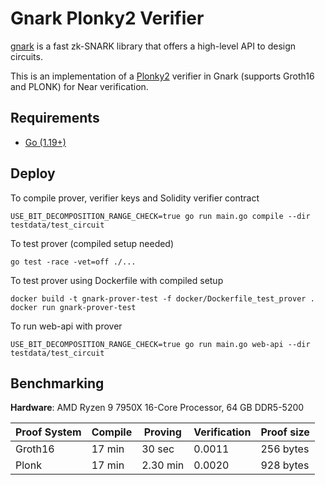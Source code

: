 # Gnark Plonky2 Verifier
[gnark](https://github.com/Consensys/gnark) is a fast zk-SNARK library that offers a high-level API to design circuits.

This is an implementation of a [Plonky2](https://github.com/mir-protocol/plonky2) verifier in Gnark (supports Groth16 and PLONK) for Near verification.

## Requirements

- [Go (1.19+)](https://go.dev/doc/install)

## Deploy

To compile prover, verifier keys and Solidity verifier contract
```
USE_BIT_DECOMPOSITION_RANGE_CHECK=true go run main.go compile --dir testdata/test_circuit
```

To test prover (compiled setup needed)
```
go test -race -vet=off ./...
```

To test prover using Dockerfile with compiled setup
```
docker build -t gnark-prover-test -f docker/Dockerfile_test_prover .
docker run gnark-prover-test
```

To run web-api with prover
```
USE_BIT_DECOMPOSITION_RANGE_CHECK=true go run main.go web-api --dir testdata/test_circuit
```


## Вenchmarking
**Hardware**: AMD Ryzen 9 7950X 16-Core Processor, 64 GB DDR5-5200

| Proof System | Compile | Proving  | Verification | Proof size |
|--------------|---------|----------|--------------|------------|
| Groth16      | 17 min  | 30 sec   | 0.0011       | 256 bytes  |
| Plonk        | 17 min  | 2.30 min | 0.0020       | 928 bytes  |
